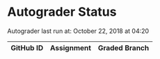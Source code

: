 # Autograder Status
Autograder last run at: October 22, 2018 at 04:20

| GitHub ID | Assignment | Graded Branch |
|-----------|------------|---------------|
